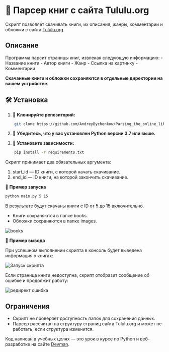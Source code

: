 # 📄 Парсер книг с сайта Tululu.org

Скрипт позволяет скачивать книги, их описания, жанры, комментарии и обложки с сайта [Tululu.org](https://tululu.org).

## Описание
	
Программа парсит страницы книг, извлекая следующую информацию:
	- Название книги
	- Автор книги
	- Жанр
	- Ссылка на картинку
	- Комментарии

**Скачанные книги и обложки сохраняются в отдельные директории на вашем устройстве.**

##  🛠 Установка

1. 📌 **Клонируйте репозиторий:**
```bash
	git clone https://github.com/AndreyBychenkow/Parsing_the_online_library.git
```

2. 📌 **Убедитесь, что у вас установлен Python версии 3.7 или выше.**



3. 📌 **Установите зависимости:**   
       
```bash
    pip install -r requirements.txt       
```
   

	
Скрипт принимает два обязательных аргумента:

1. start_id — ID книги, с которой начать скачивание.
2. end_id — ID книги, на которой закончить скачивание.
	
📌 **Пример запуска**

```bash
python main.py 5 15   
```

В результате будут скачаны книги с ID от 5 до 15 включительно.

	
* Книги сохраняются в папке books.
* Обложки сохраняются в папке images.

![books](https://i.postimg.cc/xdbLLspV/books.jpg)


📌 **Пример вывода**

При успешном выполнении скрипта в консоль будет выведена информация о книгах:

![Запуск скрипта](https://i.postimg.cc/VvHZXm30/07-12-2024-210643.gif)



Если страница книги недоступна, скрипт отобразит сообщение об ошибке и продолжит работу:

![редирект ошибка](https://i.postimg.cc/7h1V0B6Z/Redirect-error.jpg)

## Ограничения

* Скрипт не проверяет доступность папок для сохранения данных.
* Парсер рассчитан на структуру страниц сайта Tululu.org и может не работать, если структура изменится.



Код написан в учебных целях — это урок в курсе по Python и веб-разработке на сайте [Devman](https://dvmn.org).
